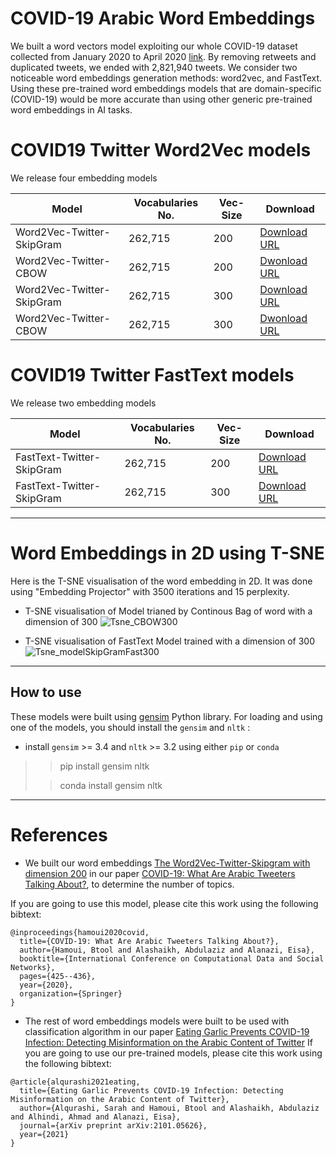 # COVID-19 Arabic Word Embeddings
 
We built a word vectors model exploiting our whole COVID-19 dataset collected from January 2020 to April 2020 [link](https://github.com/SarahAlqurashi/COVID-19-Arabic-Tweets-Dataset). By removing retweets and duplicated tweets, we ended with 2,821,940 tweets. We consider two noticeable word embeddings generation methods: word2vec, and FastText.
Using these pre-trained word embeddings models that are domain-specific (COVID-19) would be more accurate than using other generic pre-trained word embeddings in AI tasks. 



# COVID19 Twitter Word2Vec models  
We release four embedding models 

| Model | Vocabularies No.| Vec-Size | Download |
| ------------- | ------------- |------------- |------------- |
| Word2Vec-Twitter-SkipGram | 262,715 | 200  | [Download URL](https://drive.google.com/file/d/1Ds5Bl0jCkHbmOKckuW3uFvnncav_0uO_/view?usp=sharing)|
| Word2Vec-Twitter-CBOW | 262,715 | 200  | [Dwonload URL](https://drive.google.com/file/d/1ybI-WCNH-W17_v9X2oUAjIQNO8IOCapm/view?usp=sharing)|
| Word2Vec-Twitter-SkipGram | 262,715 | 300  | [Download URL](https://drive.google.com/file/d/1ycEpVys1qx_iCKJ5EiybLm5WQsJv0Hxu/view?usp=sharing)|
| Word2Vec-Twitter- CBOW | 262,715 | 300  | [Dwonload URL](https://drive.google.com/file/d/1VYeLsFhecETzQQGMaIVMG2aXBIZA9yVf/view?usp=sharing)|

# COVID19 Twitter FastText models  
We release two embedding models 


| Model | Vocabularies No.| Vec-Size | Download |
| ------------- | ------------- |------------- |------------- |
| FastText-Twitter-SkipGram | 262,715 | 200  | [Download URL](https://drive.google.com/file/d/1XpJotgk7Y6XX6wIuHTUNM0hC7qmeg8xC/view?usp=sharing)|
| FastText-Twitter-SkipGram | 262,715 | 300  | [Download URL](https://drive.google.com/file/d/1XgFTZp-Abv5-Op9cNLO25eJSuQO2nHer/view?usp=sharing) |

****************
# Word Embeddings in 2D using T-SNE
Here is the T-SNE visualisation of the word embedding in 2D. It was done using "Embedding Projector" with 3500 iterations and 15 perplexity.

- T-SNE visualisation of Model trianed by Continous Bag of word with a dimension of 300 
![Tsne_CBOW300](https://user-images.githubusercontent.com/18370351/111040683-3f078780-8445-11eb-8aa0-32161978ab90.jpg)

- T-SNE visualisation of FastText Model trained with a dimension of 300 
![Tsne_modelSkipGramFast300](https://user-images.githubusercontent.com/18370351/111040850-3b283500-8446-11eb-87df-d2b12ffd558c.jpg)

***************************************************************************
## How to use 
These models were built using [gensim](https://radimrehurek.com/gensim/models/fasttext.html) Python library. 
For loading and using one of the models, you should install the `gensim` and `nltk` :
- install `gensim` >= 3.4 and `nltk` >= 3.2 using either `pip` or `conda`

>> pip install gensim nltk
> 
>> conda install gensim nltk

******************************************

# References
- We built our word embeddings [The Word2Vec-Twitter-Skipgram with dimension 200](https://drive.google.com/file/d/1Ds5Bl0jCkHbmOKckuW3uFvnncav_0uO_/view?usp=sharing) in our paper [COVID-19: What Are Arabic Tweeters Talking About?](https://link.springer.com/chapter/10.1007%2F978-3-030-66046-8_35), to determine the number of topics.
 
If you are going to use this model, please cite this work using the following bibtext: 
```cite
@inproceedings{hamoui2020covid,
  title={COVID-19: What Are Arabic Tweeters Talking About?},
  author={Hamoui, Btool and Alashaikh, Abdulaziz and Alanazi, Eisa},
  booktitle={International Conference on Computational Data and Social Networks},
  pages={425--436},
  year={2020},
  organization={Springer}
}
```
- The rest of word embeddings models were built to be used with classification algorithm in our paper
[Eating Garlic Prevents COVID-19 Infection: Detecting Misinformation on the Arabic Content of Twitter](https://arxiv.org/abs/2101.05626)
If you are going to use our pre-trained models, please cite this work using the following bibtext: 
```cite
@article{alqurashi2021eating,
  title={Eating Garlic Prevents COVID-19 Infection: Detecting Misinformation on the Arabic Content of Twitter},
  author={Alqurashi, Sarah and Hamoui, Btool and Alashaikh, Abdulaziz and Alhindi, Ahmad and Alanazi, Eisa},
  journal={arXiv preprint arXiv:2101.05626},
  year={2021}
}
```
